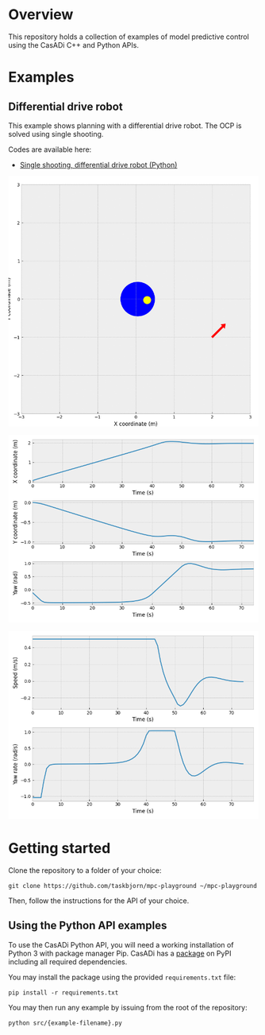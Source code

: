 # Overview

This repository holds a collection of examples of model predictive control using the CasADi C++ and Python APIs.

# Examples

## Differential drive robot

This example shows planning with a differential drive robot. The OCP is solved using single shooting.

Codes are available here:

* [Single shooting, differential drive robot (Python)](src/mpc_ss_differential.py)

![Differential drive robot example trajectory animation](assets/img/dd-trajectory.gif)

![Differential drive robot example states plot](assets/img/dd-states.png)

![Differential drive robot example controls plot](assets/img/dd-controls.png)

# Getting started

Clone the repository to a folder of your choice:

```shell
git clone https://github.com/taskbjorn/mpc-playground ~/mpc-playground
```

Then, follow the instructions for the API of your choice.

## Using the Python API examples

To use the CasADi Python API, you will need a working installation of Python 3 with package manager Pip. CasADi has a [package](https://pypi.org/project/casadi/) on PyPI including all required dependencies.

You may install the package using the provided `requirements.txt` file:

```shell
pip install -r requirements.txt
```

You may then run any example by issuing from the root of the repository:

```shell
python src/{example-filename}.py
```
